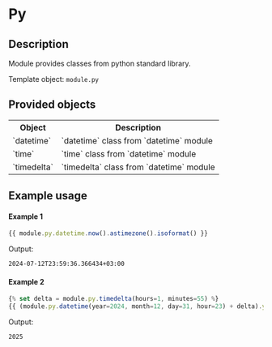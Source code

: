 # Py

## Description

Module provides classes from python standard library.

Template object: `module.py`

## Provided objects

<table>
    <th>Object</th>
    <th>Description</th>
    <tr>
        <td>`datetime`</td>
        <td>`datetime` class from `datetime` module</td>
    </tr>
    <tr>
        <td>`time`</td>
        <td>`time` class from `datetime` module</td>
    </tr>
    <tr>
        <td>`timedelta`</td>
        <td>`timedelta` class from `datetime` module</td>
    </tr>
</table>

## Example usage

#### Example 1
```js
{{ module.py.datetime.now().astimezone().isoformat() }}
```

Output:
```
2024-07-12T23:59:36.366434+03:00
```

#### Example 2
```js
{% set delta = module.py.timedelta(hours=1, minutes=55) %}
{{ (module.py.datetime(year=2024, month=12, day=31, hour=23) + delta).year }}
```

Output:
```
2025
```
